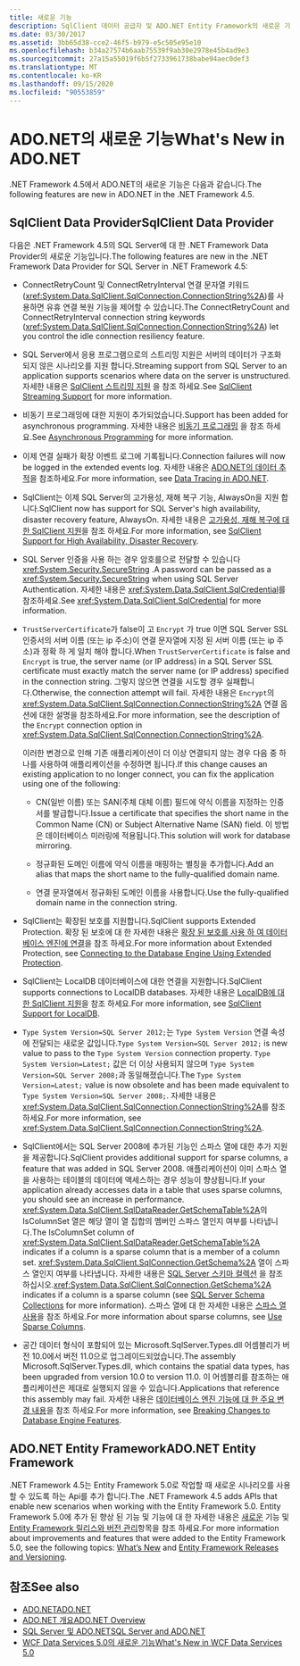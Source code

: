 ```yaml
---
title: 새로운 기능
description: SqlClient 데이터 공급자 및 ADO.NET Entity Framework의 새로운 기능을 포함 하 여 .NET Framework 4.5에서 ADO.NET의 새로운 기능에 대해 알아봅니다.
ms.date: 03/30/2017
ms.assetid: 3bb65d38-cce2-46f5-b979-e5c505e95e10
ms.openlocfilehash: b34a27574b6aab75539f9ab30e2978e45b4ad9e3
ms.sourcegitcommit: 27a15a55019f6b5f2733961738babe94aec0def3
ms.translationtype: MT
ms.contentlocale: ko-KR
ms.lasthandoff: 09/15/2020
ms.locfileid: "90553859"
---
```

# <a name="whats-new-in-adonet"></a><span data-ttu-id="e2ae9-103">ADO.NET의 새로운 기능</span><span class="sxs-lookup"><span data-stu-id="e2ae9-103">What's New in ADO.NET</span></span>

<span data-ttu-id="e2ae9-104">.NET Framework 4.5에서 ADO.NET의 새로운 기능은 다음과 같습니다.</span><span class="sxs-lookup"><span data-stu-id="e2ae9-104">The following features are new in ADO.NET in the .NET Framework 4.5.</span></span>

## <a name="sqlclient-data-provider"></a><span data-ttu-id="e2ae9-105">SqlClient Data Provider</span><span class="sxs-lookup"><span data-stu-id="e2ae9-105">SqlClient Data Provider</span></span>

<span data-ttu-id="e2ae9-106">다음은 .NET Framework 4.5의 SQL Server에 대 한 .NET Framework Data Provider의 새로운 기능입니다.</span><span class="sxs-lookup"><span data-stu-id="e2ae9-106">The following features are new in the .NET Framework Data Provider for SQL Server in .NET Framework 4.5:</span></span>

- <span data-ttu-id="e2ae9-107">ConnectRetryCount 및 ConnectRetryInterval 연결 문자열 키워드(<xref:System.Data.SqlClient.SqlConnection.ConnectionString%2A>)를 사용하면 유휴 연결 복원 기능을 제어할 수 있습니다.</span><span class="sxs-lookup"><span data-stu-id="e2ae9-107">The ConnectRetryCount and ConnectRetryInterval connection string keywords (<xref:System.Data.SqlClient.SqlConnection.ConnectionString%2A>) let you control the idle connection resiliency feature.</span></span>

- <span data-ttu-id="e2ae9-108">SQL Server에서 응용 프로그램으로의 스트리밍 지원은 서버의 데이터가 구조화 되지 않은 시나리오를 지원 합니다.</span><span class="sxs-lookup"><span data-stu-id="e2ae9-108">Streaming support from SQL Server to an application supports scenarios where data on the server is unstructured.</span></span>  <span data-ttu-id="e2ae9-109">자세한 내용은 [SqlClient 스트리밍 지원](sqlclient-streaming-support.md) 을 참조 하세요.</span><span class="sxs-lookup"><span data-stu-id="e2ae9-109">See [SqlClient Streaming Support](sqlclient-streaming-support.md) for more information.</span></span>

- <span data-ttu-id="e2ae9-110">비동기 프로그래밍에 대한 지원이 추가되었습니다.</span><span class="sxs-lookup"><span data-stu-id="e2ae9-110">Support has been added for asynchronous programming.</span></span>  <span data-ttu-id="e2ae9-111">자세한 내용은 [비동기 프로그래밍](asynchronous-programming.md) 을 참조 하세요.</span><span class="sxs-lookup"><span data-stu-id="e2ae9-111">See [Asynchronous Programming](asynchronous-programming.md) for more information.</span></span>

- <span data-ttu-id="e2ae9-112">이제 연결 실패가 확장 이벤트 로그에 기록됩니다.</span><span class="sxs-lookup"><span data-stu-id="e2ae9-112">Connection failures will now be logged in the extended events log.</span></span> <span data-ttu-id="e2ae9-113">자세한 내용은 [ADO.NET의 데이터 추적](data-tracing.md)을 참조하세요.</span><span class="sxs-lookup"><span data-stu-id="e2ae9-113">For more information, see [Data Tracing in ADO.NET](data-tracing.md).</span></span>

- <span data-ttu-id="e2ae9-114">SqlClient는 이제 SQL Server의 고가용성, 재해 복구 기능, AlwaysOn을 지원 합니다.</span><span class="sxs-lookup"><span data-stu-id="e2ae9-114">SqlClient now has support for SQL Server's high availability, disaster recovery feature, AlwaysOn.</span></span> <span data-ttu-id="e2ae9-115">자세한 내용은 [고가용성, 재해 복구에 대 한 SqlClient 지원](./sql/sqlclient-support-for-high-availability-disaster-recovery.md)을 참조 하세요.</span><span class="sxs-lookup"><span data-stu-id="e2ae9-115">For more information, see [SqlClient Support for High Availability, Disaster Recovery](./sql/sqlclient-support-for-high-availability-disaster-recovery.md).</span></span>

- <span data-ttu-id="e2ae9-116">SQL Server 인증을 사용 하는 경우 암호를으로 전달할 수 있습니다 <xref:System.Security.SecureString> .</span><span class="sxs-lookup"><span data-stu-id="e2ae9-116">A password can be passed as a <xref:System.Security.SecureString> when using SQL Server Authentication.</span></span> <span data-ttu-id="e2ae9-117">자세한 내용은 <xref:System.Data.SqlClient.SqlCredential>를 참조하세요.</span><span class="sxs-lookup"><span data-stu-id="e2ae9-117">See <xref:System.Data.SqlClient.SqlCredential> for more information.</span></span>

- <span data-ttu-id="e2ae9-118">`TrustServerCertificate`가 false이 고 `Encrypt` 가 true 이면 SQL Server SSL 인증서의 서버 이름 (또는 ip 주소)이 연결 문자열에 지정 된 서버 이름 (또는 ip 주소)과 정확 하 게 일치 해야 합니다.</span><span class="sxs-lookup"><span data-stu-id="e2ae9-118">When `TrustServerCertificate` is false and `Encrypt` is true, the server name (or IP address) in a SQL Server SSL certificate must exactly match the server name (or IP address) specified in the connection string.</span></span> <span data-ttu-id="e2ae9-119">그렇지 않으면 연결을 시도할 경우 실패합니다.</span><span class="sxs-lookup"><span data-stu-id="e2ae9-119">Otherwise, the connection attempt will fail.</span></span> <span data-ttu-id="e2ae9-120">자세한 내용은 `Encrypt`의 <xref:System.Data.SqlClient.SqlConnection.ConnectionString%2A> 연결 옵션에 대한 설명을 참조하세요.</span><span class="sxs-lookup"><span data-stu-id="e2ae9-120">For more information, see the description of the `Encrypt` connection option in <xref:System.Data.SqlClient.SqlConnection.ConnectionString%2A>.</span></span>

  <span data-ttu-id="e2ae9-121">이러한 변경으로 인해 기존 애플리케이션이 더 이상 연결되지 않는 경우 다음 중 하나를 사용하여 애플리케이션을 수정하면 됩니다.</span><span class="sxs-lookup"><span data-stu-id="e2ae9-121">If this change causes an existing application to no longer connect, you can fix the application using one of the following:</span></span>

  - <span data-ttu-id="e2ae9-122">CN(일반 이름) 또는 SAN(주체 대체 이름) 필드에 약식 이름을 지정하는 인증서를 발급합니다.</span><span class="sxs-lookup"><span data-stu-id="e2ae9-122">Issue a certificate that specifies the short name in the Common Name (CN) or Subject Alternative Name (SAN) field.</span></span> <span data-ttu-id="e2ae9-123">이 방법은 데이터베이스 미러링에 적용됩니다.</span><span class="sxs-lookup"><span data-stu-id="e2ae9-123">This solution will work for database mirroring.</span></span>

  - <span data-ttu-id="e2ae9-124">정규화된 도메인 이름에 약식 이름을 매핑하는 별칭을 추가합니다.</span><span class="sxs-lookup"><span data-stu-id="e2ae9-124">Add an alias that maps the short name to the fully-qualified domain name.</span></span>

  - <span data-ttu-id="e2ae9-125">연결 문자열에서 정규화된 도메인 이름을 사용합니다.</span><span class="sxs-lookup"><span data-stu-id="e2ae9-125">Use the fully-qualified domain name in the connection string.</span></span>

- <span data-ttu-id="e2ae9-126">SqlClient는 확장된 보호를 지원합니다.</span><span class="sxs-lookup"><span data-stu-id="e2ae9-126">SqlClient supports Extended Protection.</span></span> <span data-ttu-id="e2ae9-127">확장 된 보호에 대 한 자세한 내용은 [확장 된 보호를 사용 하 여 데이터베이스 엔진에 연결](/sql/database-engine/configure-windows/connect-to-the-database-engine-using-extended-protection)을 참조 하세요.</span><span class="sxs-lookup"><span data-stu-id="e2ae9-127">For more information about Extended Protection, see [Connecting to the Database Engine Using Extended Protection](/sql/database-engine/configure-windows/connect-to-the-database-engine-using-extended-protection).</span></span>

- <span data-ttu-id="e2ae9-128">SqlClient는 LocalDB 데이터베이스에 대한 연결을 지원합니다.</span><span class="sxs-lookup"><span data-stu-id="e2ae9-128">SqlClient supports connections to LocalDB databases.</span></span> <span data-ttu-id="e2ae9-129">자세한 내용은 [LocalDB에 대 한 SqlClient 지원](./sql/sqlclient-support-for-localdb.md)을 참조 하세요.</span><span class="sxs-lookup"><span data-stu-id="e2ae9-129">For more information, see [SqlClient Support for LocalDB](./sql/sqlclient-support-for-localdb.md).</span></span>

- <span data-ttu-id="e2ae9-130">`Type System Version=SQL Server 2012;`는 `Type System Version` 연결 속성에 전달되는 새로운 값입니다.</span><span class="sxs-lookup"><span data-stu-id="e2ae9-130">`Type System Version=SQL Server 2012;` is new value to pass to the `Type System Version` connection property.</span></span> <span data-ttu-id="e2ae9-131">`Type System Version=Latest;` 값은 더 이상 사용되지 않으며 `Type System Version=SQL Server 2008;`과 동일해졌습니다.</span><span class="sxs-lookup"><span data-stu-id="e2ae9-131">The `Type System Version=Latest;` value is now obsolete and has been made equivalent to `Type System Version=SQL Server 2008;`.</span></span> <span data-ttu-id="e2ae9-132">자세한 내용은 <xref:System.Data.SqlClient.SqlConnection.ConnectionString%2A>를 참조하세요.</span><span class="sxs-lookup"><span data-stu-id="e2ae9-132">For more information, see <xref:System.Data.SqlClient.SqlConnection.ConnectionString%2A>.</span></span>

- <span data-ttu-id="e2ae9-133">SqlClient에서는 SQL Server 2008에 추가된 기능인 스파스 열에 대한 추가 지원을 제공합니다.</span><span class="sxs-lookup"><span data-stu-id="e2ae9-133">SqlClient provides additional support for sparse columns, a feature that was added in SQL Server 2008.</span></span> <span data-ttu-id="e2ae9-134">애플리케이션이 이미 스파스 열을 사용하는 테이블의 데이터에 액세스하는 경우 성능이 향상됩니다.</span><span class="sxs-lookup"><span data-stu-id="e2ae9-134">If your application already accesses data in a table that uses sparse columns, you should see an increase in performance.</span></span> <span data-ttu-id="e2ae9-135"><xref:System.Data.SqlClient.SqlDataReader.GetSchemaTable%2A>의 IsColumnSet 열은 해당 열이 열 집합의 멤버인 스파스 열인지 여부를 나타냅니다.</span><span class="sxs-lookup"><span data-stu-id="e2ae9-135">The IsColumnSet column of <xref:System.Data.SqlClient.SqlDataReader.GetSchemaTable%2A> indicates if a column is a sparse column that is a member of a column set.</span></span> <span data-ttu-id="e2ae9-136"><xref:System.Data.SqlClient.SqlConnection.GetSchema%2A> 열이 스파스 열인지 여부를 나타냅니다. 자세한 내용은 [SQL Server 스키마 컬렉션](sql-server-schema-collections.md) 을 참조 하십시오.</span><span class="sxs-lookup"><span data-stu-id="e2ae9-136"><xref:System.Data.SqlClient.SqlConnection.GetSchema%2A> indicates if a column is a sparse column (see [SQL Server Schema Collections](sql-server-schema-collections.md) for more information).</span></span> <span data-ttu-id="e2ae9-137">스파스 열에 대 한 자세한 내용은 [스파스 열 사용](/sql/relational-databases/tables/use-sparse-columns)을 참조 하세요.</span><span class="sxs-lookup"><span data-stu-id="e2ae9-137">For more information about sparse columns, see [Use Sparse Columns](/sql/relational-databases/tables/use-sparse-columns).</span></span>

- <span data-ttu-id="e2ae9-138">공간 데이터 형식이 포함되어 있는 Microsoft.SqlServer.Types.dll 어셈블리가 버전 10.0에서 버전 11.0으로 업그레이드되었습니다.</span><span class="sxs-lookup"><span data-stu-id="e2ae9-138">The assembly Microsoft.SqlServer.Types.dll, which contains the spatial data types, has been upgraded from version 10.0 to version 11.0.</span></span> <span data-ttu-id="e2ae9-139">이 어셈블리를 참조하는 애플리케이션은 제대로 실행되지 않을 수 있습니다.</span><span class="sxs-lookup"><span data-stu-id="e2ae9-139">Applications that reference this assembly may fail.</span></span> <span data-ttu-id="e2ae9-140">자세한 내용은 [데이터베이스 엔진 기능에 대 한 주요 변경 내용](/previous-versions/sql/sql-server-2012/ms143179(v=sql.110))을 참조 하세요.</span><span class="sxs-lookup"><span data-stu-id="e2ae9-140">For more information, see [Breaking Changes to Database Engine Features](/previous-versions/sql/sql-server-2012/ms143179(v=sql.110)).</span></span>

## <a name="adonet-entity-framework"></a><span data-ttu-id="e2ae9-141">ADO.NET Entity Framework</span><span class="sxs-lookup"><span data-stu-id="e2ae9-141">ADO.NET Entity Framework</span></span>

<span data-ttu-id="e2ae9-142">.NET Framework 4.5는 Entity Framework 5.0로 작업할 때 새로운 시나리오를 사용할 수 있도록 하는 Api를 추가 합니다.</span><span class="sxs-lookup"><span data-stu-id="e2ae9-142">The .NET Framework 4.5 adds APIs that enable new scenarios when working with the Entity Framework 5.0.</span></span> <span data-ttu-id="e2ae9-143">Entity Framework 5.0에 추가 된 향상 된 기능 및 기능에 대 한 자세한 내용은 [새로운](/previous-versions/gg696190(v=vs.103)) 기능 및 [Entity Framework 릴리스와 버전 관리](/ef/ef6/what-is-new/past-releases)항목을 참조 하세요.</span><span class="sxs-lookup"><span data-stu-id="e2ae9-143">For more information about improvements and features that were added to the Entity Framework 5.0, see the following topics: [What’s New](/previous-versions/gg696190(v=vs.103)) and [Entity Framework Releases and Versioning](/ef/ef6/what-is-new/past-releases).</span></span>

## <a name="see-also"></a><span data-ttu-id="e2ae9-144">참조</span><span class="sxs-lookup"><span data-stu-id="e2ae9-144">See also</span></span>

- [<span data-ttu-id="e2ae9-145">ADO.NET</span><span class="sxs-lookup"><span data-stu-id="e2ae9-145">ADO.NET</span></span>](index.md)
- [<span data-ttu-id="e2ae9-146">ADO.NET 개요</span><span class="sxs-lookup"><span data-stu-id="e2ae9-146">ADO.NET Overview</span></span>](ado-net-overview.md)
- [<span data-ttu-id="e2ae9-147">SQL Server 및 ADO.NET</span><span class="sxs-lookup"><span data-stu-id="e2ae9-147">SQL Server and ADO.NET</span></span>](./sql/index.md)
- <span data-ttu-id="e2ae9-148">[WCF Data Services 5.0의 새로운 기능](/previous-versions/dotnet/wcf-data-services/ee373845(v=vs.103))</span><span class="sxs-lookup"><span data-stu-id="e2ae9-148">[What's New in WCF Data Services 5.0](/previous-versions/dotnet/wcf-data-services/ee373845(v=vs.103))</span></span>
